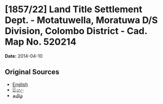# [1857/22] Land Title Settlement Dept. - Motatuwella, Moratuwa D/S Division, Colombo District - Cad. Map No. 520214

**Date:** 2014-04-10

## Original Sources

- [English](https://documents.gov.lk/view/extra-gazettes/2014/4/1857-22_E.pdf)
- [සිංහල](https://documents.gov.lk/view/extra-gazettes/2014/4/1857-22_S.pdf)
- [தமிழ்](https://documents.gov.lk/view/extra-gazettes/2014/4/1857-22_T.pdf)
